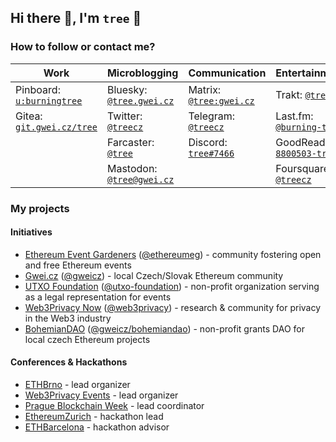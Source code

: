 ## Hi there 👋, I'm `tree` 🌴

### How to follow or contact me?

| Work | Microblogging | Communication | Entertainment | 
| --- | --- | --- | --- |
| Pinboard: [`u:burningtree`](https://pinboard.in/u:burningtree) | Bluesky: [`@tree.gwei.cz`](https://staging.bsky.app/profile/tree.gwei.cz) | Matrix: [`@tree:gwei.cz`](https://matrix.to/#/@tree:gwei.cz) | Trakt: [`@tree`](https://trakt.tv/users/tree) |
| Gitea: [`git.gwei.cz/tree`](https://git.gwei.cz/tree) | Twitter: [`@treecz`](https://twitter.com/treecz) | Telegram: [`@treecz`](https://t.me/treecz) | Last.fm: [`@burning-tree`](https://www.last.fm/user/burning-tree) |
| | Farcaster: [`@tree`](https://fcast.me/tree) | Discord: [`tree#7466`](https://discordapp.com/users/397625533283958787) | GoodReads: [`8800503-tree`](https://www.goodreads.com/user/show/8800503-tree) |
| | Mastodon: [`@tree@gwei.cz`](https://social.gwei.cz/@tree) | | Foursquare: [`@treecz`](https://foursquare.com/treecz) |

### My projects

#### Initiatives
- [Ethereum Event Gardeners](https://about.ethevents.club/) ([@ethereumeg](https://github.com/ethereumeg)) - community fostering open and free Ethereum events
- [Gwei.cz](http://gwei.cz/) ([@gweicz](https://github.com/gweicz)) - local Czech/Slovak Ethereum community
- [UTXO Foundation](https://utxo.foundation/) ([@utxo-foundation](https://github.com/utxo-foundation)) - non-profit organization serving as a legal representation for events
- [Web3Privacy Now](https://web3privacy.info) ([@web3privacy](https://github.com/web3privacy)) - research & community for privacy in the Web3 industry
- [BohemianDAO](https://bohemiandao.cz/) ([@gweicz/bohemiandao](https://github.com/gweicz/bohemiandao)) - non-profit grants DAO for local czech Ethereum projects

#### Conferences & Hackathons
- [ETHBrno](https://ethbrno.cz/) - lead organizer
- [Web3Privacy Events](https://github.com/web3privacy/events) - lead organizer
- [Prague Blockchain Week](http://prgblockweek.com/) - lead coordinator
- [EthereumZurich](https://ethereumzuri.ch/) - hackathon lead
- [ETHBarcelona](https://ethbarcelona.com/) - hackathon advisor

<!--
**burningtree/burningtree** is a ✨ _special_ ✨ repository because its `README.md` (this file) appears on your GitHub profile.

Here are some ideas to get you started:

- 🔭 I’m currently working on ...
- 🌱 I’m currently learning ...
- 👯 I’m looking to collaborate on ...
- 🤔 I’m looking for help with ...
- 💬 Ask me about ...
- 📫 How to reach me: ...
- 😄 Pronouns: ...
- ⚡ Fun fact: ...
-->
